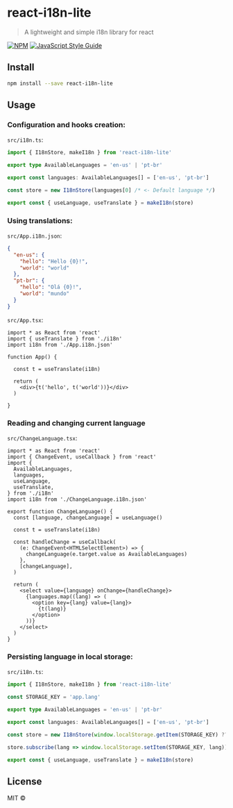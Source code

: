 # react-i18n-lite

> A lightweight and simple i18n library for react

[![NPM](https://img.shields.io/npm/v/react-i18n-lite.svg)](https://www.npmjs.com/package/react-i18n-lite) [![JavaScript Style Guide](https://img.shields.io/badge/code_style-standard-brightgreen.svg)](https://standardjs.com)

## Install

```bash
npm install --save react-i18n-lite
```

## Usage

### Configuration and hooks creation:

`src/i18n.ts`:
```ts
import { I18nStore, makeI18n } from 'react-i18n-lite'

export type AvailableLanguages = 'en-us' | 'pt-br'

export const languages: AvailableLanguages[] = ['en-us', 'pt-br']

const store = new I18nStore(languages[0] /* <- Default language */)

export const { useLanguage, useTranslate } = makeI18n(store)
```

### Using translations:

`src/App.i18n.json`:
```json
{
  "en-us": {
    "hello": "Hello {0}!",
    "world": "world"
  },
  "pt-br": {
    "hello": "Olá {0}!",
    "world": "mundo"
  }
}
```

`src/App.tsx`:
```tsx
import * as React from 'react'
import { useTranslate } from './i18n'
import i18n from './App.i18n.json'

function App() {

  const t = useTranslate(i18n)

  return (
    <div>{t('hello', t('world'))}</div>
  )

}
```

### Reading and changing current language

`src/ChangeLanguage.tsx`:
```tsx
import * as React from 'react'
import { ChangeEvent, useCallback } from 'react'
import {
  AvailableLanguages,
  languages,
  useLanguage,
  useTranslate,
} from './i18n'
import i18n from './ChangeLanguage.i18n.json'

export function ChangeLanguage() {
  const [language, changeLanguage] = useLanguage()

  const t = useTranslate(i18n)

  const handleChange = useCallback(
    (e: ChangeEvent<HTMLSelectElement>) => {
      changeLanguage(e.target.value as AvailableLanguages)
    },
    [changeLanguage],
  )

  return (
    <select value={language} onChange={handleChange}>
      {languages.map((lang) => (
        <option key={lang} value={lang}>
          {t(lang)}
        </option>
      ))}
    </select>
  )
}
```

### Persisting language in local storage:

`src/i18n.ts`:
```ts
import { I18nStore, makeI18n } from 'react-i18n-lite'

const STORAGE_KEY = 'app.lang'

export type AvailableLanguages = 'en-us' | 'pt-br'

export const languages: AvailableLanguages[] = ['en-us', 'pt-br']

const store = new I18nStore(window.localStorage.getItem(STORAGE_KEY) ?? languages[0])

store.subscribe(lang => window.localStorage.setItem(STORAGE_KEY, lang))

export const { useLanguage, useTranslate } = makeI18n(store)
```

## License

MIT © [](https://github.com/)
